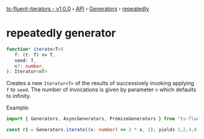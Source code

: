 [ts-fluent-iterators - v1,0,0](../../README.md) › [API](../index.md) ›
[Generators](../index.md#generators) › [repeatedly](repeatedly.md)

# repeatedly generator
```typescript
function* iterate<T>(
   f: (t: T) => T,
   seed: T,
   n?: number, 
): Iterator<nT>
```

Creates a new `Iterator<T>` of the results of successively invoking
applying `f` to `seed`.
The number of invocations is given by parameter `n` which defaults to infinity.


Example:
```typescript
import { Generators, AsyncGenerators, PromiseGenerators } from "ts-fluent-iterators";

const r1 = Generators.iterate((x: number) => 2 * x, 1); yields 1,2,4,8,16,...
```

